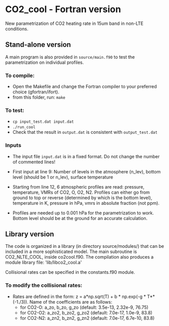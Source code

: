 # CO2_cool - Fortran version
New parametrization of CO2 heating rate in 15um band in non-LTE conditions.

## Stand-alone version
A main program is also provided in `source/main.f90` to test the parametrization on individual profiles.

### To compile:
- Open the Makefile and change the Fortran compiler to your preferred choice (gfortran/ifort).
- from this folder, run: `make`

### To test:
- `cp input_test.dat input.dat`
- `./run_cool`
- Check that the result in `output.dat` is consistent with `output_test.dat`

### Inputs
- The input file `input.dat` is in a fixed format. Do not change the number of commented lines!
- First input at line 9: Number of levels in the atmosphere (n_lev), bottom level (should be 1 or n_lev), surface temperature
- Starting from line 12, 6 atmospheric profiles are read: pressure, temperature, VMRs of CO2, O, O2, N2. 
Profiles can either go from ground to top or reverse (determined by which is the bottom level), temperature in K, pressure in hPa, vmrs in absolute fraction (not ppm). 

- Profiles are needed up to 0.001 hPa for the parametrization to work. Bottom level should be at the ground for an accurate calculation.


## Library version

The code is organized in a library (in directory source/modules/) that can be included in a more sophisticated model. 
The main subroutine is CO2_NLTE_COOL, inside co2cool.f90. 
The compilation also produces a module library file: 'lib/libco2_cool.a'

Collisional rates can be specified in the constants.f90 module. 

### To modify the collisional rates:
- Rates are defined in the form: z = a*np.sqrt(T) + b * np.exp(-g * T**(-1./3)). Name of the coefficients are as follows: 
    - for CO2-O: a_zo, b_zo, g_zo  (default: 3.5e-13, 2.32e-9, 76.75)
    - for CO2-O2: a_zo2, b_zo2, g_zo2  (default: 7.0e-17, 1.0e-9, 83.8)
    - for CO2-N2: a_zn2, b_zn2, g_zn2  (default: 7.0e-17, 6.7e-10, 83.8)
